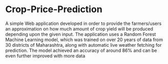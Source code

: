 # Crop-Price-Prediction

A simple Web application developed in order to provide the farmers/users an approximation on how much amount of crop yield will be produced depending upon the given input. The application uses a Random Forest Machine Learning model, which was trained on over 20 years of data from 30 districts of Maharashtra, along with automatic live weather fetching for prediction. The model achieved an accuracy of around 86% and can be even further improved with more data
